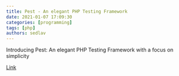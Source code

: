 ```yaml
---
title: Pest - An elegant PHP Testing Framework
date: 2021-01-07 17:09:30
categories: [programming]
tags: [php]
authors: sedlav
---
```


Introducing Pest: An elegant PHP Testing Framework with a focus on simplicity

[Link](https://pestphp.com/)
